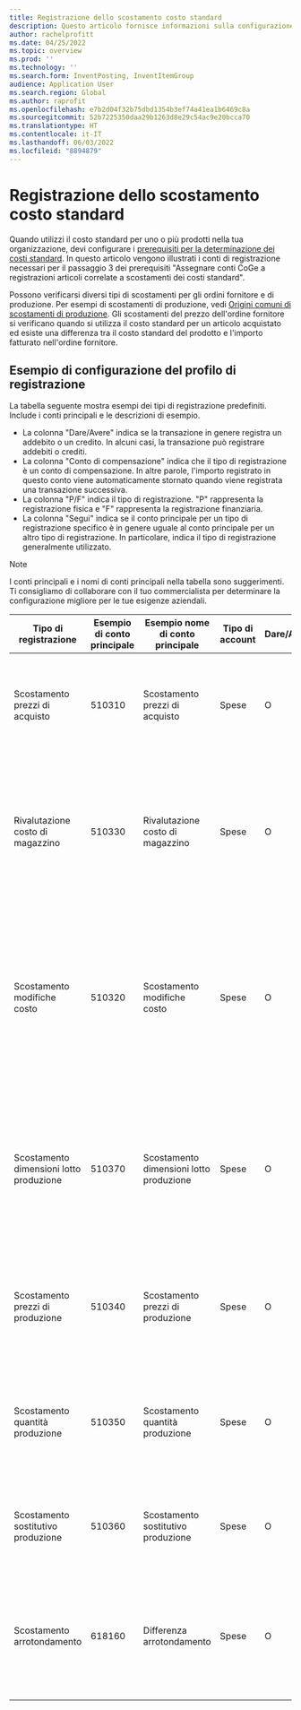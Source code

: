 ```yaml
---
title: Registrazione dello scostamento costo standard
description: Questo articolo fornisce informazioni sulla configurazione dei profili di registrazione per la determinazione costi standard.
author: rachelprofitt
ms.date: 04/25/2022
ms.topic: overview
ms.prod: ''
ms.technology: ''
ms.search.form: InventPosting, InventItemGroup
audience: Application User
ms.search.region: Global
ms.author: raprofit
ms.openlocfilehash: e7b2d04f32b75dbd1354b3ef74a41ea1b6469c8a
ms.sourcegitcommit: 52b7225350daa29b1263d8e29c54ac9e20bcca70
ms.translationtype: HT
ms.contentlocale: it-IT
ms.lasthandoff: 06/03/2022
ms.locfileid: "8894879"
---
```

# <a name="standard-cost-variance-posting"></a>Registrazione dello scostamento costo standard

Quando utilizzi il costo standard per uno o più prodotti nella tua organizzazione, devi configurare i [prerequisiti per la determinazione dei costi standard](/supply-chain/cost-management/prerequisites-standard-costs.md). In questo articolo vengono illustrati i conti di registrazione necessari per il passaggio 3 dei prerequisiti "Assegnare conti CoGe a registrazioni articoli correlate a scostamenti dei costi standard".

Possono verificarsi diversi tipi di scostamenti per gli ordini fornitore e di produzione. Per esempi di scostamenti di produzione, vedi [Origini comuni di scostamenti di produzione](/supply-chain/cost-management/common-sources-of-production-variances.md). Gli scostamenti del prezzo dell'ordine fornitore si verificano quando si utilizza il costo standard per un articolo acquistato ed esiste una differenza tra il costo standard del prodotto e l'importo fatturato nell'ordine fornitore.

## <a name="sample-posting-profile-configuration"></a>Esempio di configurazione del profilo di registrazione

La tabella seguente mostra esempi dei tipi di registrazione predefiniti. Include i conti principali e le descrizioni di esempio.

- La colonna "Dare/Avere" indica se la transazione in genere registra un addebito o un credito. In alcuni casi, la transazione può registrare addebiti o crediti.
- La colonna "Conto di compensazione" indica che il tipo di registrazione è un conto di compensazione. In altre parole, l'importo registrato in questo conto viene automaticamente stornato quando viene registrata una transazione successiva.
- La colonna "P/F" indica il tipo di registrazione. "P" rappresenta la registrazione fisica e "F" rappresenta la registrazione finanziaria.
- La colonna "Segui" indica se il conto principale per un tipo di registrazione specifico è in genere uguale al conto principale per un altro tipo di registrazione. In particolare, indica il tipo di registrazione generalmente utilizzato.

> [!NOTE]
> I conti principali e i nomi di conti principali nella tabella sono suggerimenti. Ti consigliamo di collaborare con il tuo commercialista per determinare la configurazione migliore per le tue esigenze aziendali.

| Tipo di registrazione | Esempio di conto principale | Esempio nome di conto principale | Tipo di account | Dare/Avere | Conto di compensazione | P/F | Segui | Description |
|--------------|----------------------|---------------------------|--------------|---------------|------------------|-----|--------|-------------|
| Scostamento prezzi di acquisto | 510310 | Scostamento prezzi di acquisto | Spese | O | Numero | V | Non applicabile | Questo conto viene utilizzato quando c'è uno scostamento tra il prezzo di acquisto e il costo standard su un ordine fornitore. |
| Rivalutazione costo di magazzino | 510330 | Rivalutazione costo di magazzino | Spese | O | Numero | V | Non applicabile | Questo conto viene utilizzato quando viene attivata una nuova versione di determinazione dei costi per una voce di costo standard per rivalutare le scorte disponibili. |
| Scostamento modifiche costo | 510320 | Scostamento modifiche costo | Spese | O | Numero | V | Non applicabile | Questo account viene utilizzato quando c'è una differenza nei costi standard tra i siti o quando un articolo viene restituito e c'è una modifica tra il costo standard originale e il costo standard corrente per un prodotto. |
| Scostamento dimensioni lotto produzione | 510370 | Scostamento dimensioni lotto produzione | Spese | O | Numero | V | Non applicabile | Questo conto viene utilizzato quando esistono differenze tra la base di calcolo della distinta base (DBA) e la quantità effettiva per il calcolo del costo dell'ordine di produzione. |
| Scostamento prezzi di produzione | 510340 | Scostamento prezzi di produzione | Spese | O | Numero | V | Non applicabile | Questo conto viene utilizzato quando esistono differenze di prezzo tra il costo stimato e il costo effettivo per un ordine di produzione. |
| Scostamento quantità produzione | 510350 | Scostamento quantità produzione | Spese | O | Numero | V | Non applicabile | Questo conto viene utilizzato quando esistono differenze di quantitò tra il costo stimato e i costi effettivi per un ordine di produzione. |
| Scostamento sostitutivo produzione | 510360 | Scostamento sostitutivo produzione | Spese | O | Numero | V | Non applicabile | Questo conto viene utilizzato quando si verifica un consumo imprevisto in un ordine di produzione. |
| Scostamento arrotondamento | 618160 | Differenza arrotondamento | Spese | O | Numero | V | Non applicabile | Questo conto viene utilizzato quando è presente una differenza di arrotondamento quando i costi di produzione sono calcolati dai costi standard. |
